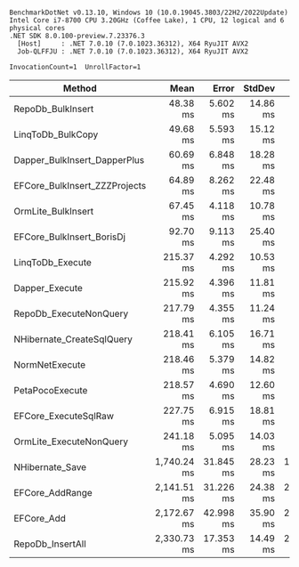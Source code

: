 ```

BenchmarkDotNet v0.13.10, Windows 10 (10.0.19045.3803/22H2/2022Update)
Intel Core i7-8700 CPU 3.20GHz (Coffee Lake), 1 CPU, 12 logical and 6 physical cores
.NET SDK 8.0.100-preview.7.23376.3
  [Host]     : .NET 7.0.10 (7.0.1023.36312), X64 RyuJIT AVX2
  Job-QLFFJU : .NET 7.0.10 (7.0.1023.36312), X64 RyuJIT AVX2

InvocationCount=1  UnrollFactor=1  

```
| Method                        | Mean        | Error     | StdDev   | Median      | Rank | Gen0       | Gen1      | Gen2      | Allocated    |
|------------------------------ |------------:|----------:|---------:|------------:|-----:|-----------:|----------:|----------:|-------------:|
| RepoDb_BulkInsert             |    48.38 ms |  5.602 ms | 14.86 ms |    43.42 ms |    1 |          - |         - |         - |    726.66 KB |
| LinqToDb_BulkCopy             |    49.68 ms |  5.593 ms | 15.12 ms |    49.02 ms |    1 |          - |         - |         - |     725.9 KB |
| Dapper_BulkInsert_DapperPlus  |    60.69 ms |  6.848 ms | 18.28 ms |    53.15 ms |    2 |          - |         - |         - |    4325.1 KB |
| EFCore_BulkInsert_ZZZProjects |    64.89 ms |  8.262 ms | 22.48 ms |    55.42 ms |    2 |          - |         - |         - |   1136.52 KB |
| OrmLite_BulkInsert            |    67.45 ms |  4.118 ms | 10.78 ms |    61.93 ms |    3 |  1000.0000 |         - |         - |   7116.97 KB |
| EFCore_BulkInsert_BorisDj     |    92.70 ms |  9.113 ms | 25.40 ms |    82.08 ms |    4 |  2000.0000 | 1000.0000 |         - |  14199.02 KB |
| LinqToDb_Execute              |   215.37 ms |  4.292 ms | 10.53 ms |   215.04 ms |    5 |          - |         - |         - |  13886.23 KB |
| Dapper_Execute                |   215.92 ms |  4.396 ms | 11.81 ms |   214.93 ms |    5 |          - |         - |         - |  13889.95 KB |
| RepoDb_ExecuteNonQuery        |   217.79 ms |  4.355 ms | 11.24 ms |   216.37 ms |    5 |          - |         - |         - |  13888.32 KB |
| NHibernate_CreateSqlQuery     |   218.41 ms |  6.105 ms | 16.71 ms |   212.65 ms |    5 |          - |         - |         - |  13913.93 KB |
| NormNetExecute                |   218.46 ms |  5.379 ms | 14.82 ms |   214.73 ms |    5 |          - |         - |         - |  13889.27 KB |
| PetaPocoExecute               |   218.57 ms |  4.690 ms | 12.60 ms |   215.92 ms |    5 |          - |         - |         - |  13897.77 KB |
| EFCore_ExecuteSqlRaw          |   227.75 ms |  6.915 ms | 18.81 ms |   221.94 ms |    6 |          - |         - |         - |  13898.13 KB |
| OrmLite_ExecuteNonQuery       |   241.18 ms |  5.095 ms | 14.03 ms |   238.05 ms |    7 |  1000.0000 | 1000.0000 | 1000.0000 |  28162.98 KB |
| NHibernate_Save               | 1,740.24 ms | 31.845 ms | 28.23 ms | 1,735.62 ms |    8 | 20000.0000 | 6000.0000 |         - | 128867.49 KB |
| EFCore_AddRange               | 2,141.51 ms | 31.226 ms | 24.38 ms | 2,135.37 ms |    9 | 25000.0000 | 8000.0000 |         - | 163851.97 KB |
| EFCore_Add                    | 2,172.67 ms | 42.998 ms | 35.90 ms | 2,191.42 ms |    9 | 25000.0000 | 8000.0000 |         - | 164320.73 KB |
| RepoDb_InsertAll              | 2,330.73 ms | 17.353 ms | 14.49 ms | 2,332.17 ms |   10 |  6000.0000 | 3000.0000 |         - |  47150.77 KB |

